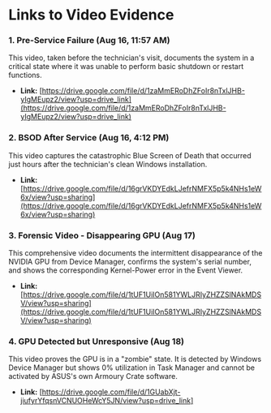 # Links to Video Evidence

### 1. Pre-Service Failure (Aug 16, 11:57 AM)
This video, taken before the technician's visit, documents the system in a critical state where it was unable to perform basic shutdown or restart functions.
- **Link:** [https://drive.google.com/file/d/1zaMmERoDhZFoIr8nTxlJHB-yIgMEupz2/view?usp=drive_link](https://drive.google.com/file/d/1zaMmERoDhZFoIr8nTxlJHB-yIgMEupz2/view?usp=drive_link)

### 2. BSOD After Service (Aug 16, 4:12 PM)
This video captures the catastrophic Blue Screen of Death that occurred just hours after the technician's clean Windows installation.
- **Link:** [https://drive.google.com/file/d/16grVKDYEdkLJefrNMFX5p5k4NHs1eW6x/view?usp=sharing](https://drive.google.com/file/d/16grVKDYEdkLJefrNMFX5p5k4NHs1eW6x/view?usp=sharing)

### 3. Forensic Video - Disappearing GPU (Aug 17)
This comprehensive video documents the intermittent disappearance of the NVIDIA GPU from Device Manager, confirms the system's serial number, and shows the corresponding Kernel-Power error in the Event Viewer.
- **Link:** [https://drive.google.com/file/d/1tUF1UiIOn581YWLJRIyZHZZSlNAkMDSV/view?usp=sharing](https://drive.google.com/file/d/1tUF1UiIOn581YWLJRIyZHZZSlNAkMDSV/view?usp=sharing)

### 4. GPU Detected but Unresponsive (Aug 18)
This video proves the GPU is in a "zombie" state. It is detected by Windows Device Manager but shows 0% utilization in Task Manager and cannot be activated by ASUS's own Armoury Crate software.
- **Link:** [https://drive.google.com/file/d/1GUabXjt-jiufyrYfqsnVCNUOHeWcY5JN/view?usp=drive_link]